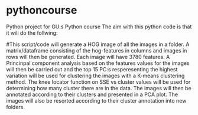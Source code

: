 # pythoncourse
Python project for GU:s Python course
The aim with this python code is that it will do the follwing:

#This script/code will generate a HOG image of all the images in a folder. A matrix/dataframe consisting of the hog-features in columns and images in rows will then be generated.  Each image will have 3780 features. A Princinpal component analysis based on the features values for the images will then be carried out and the top 15 PC:s resperesenting the highest variation will be used for clustering the images with a K-means clustering method. The knee locator function on SSE vs cluster values will be used for determining how many cluster there are in the data. The images will then be annotated according to their clusters and presented in a PCA plot. The images will also be resorted according to their cluster annotation into new folders. 
